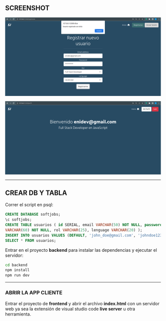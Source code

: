 ## SCREENSHOT 

![screen](screenshot1.png)

![screen2](screenshot2.png)

---

## CREAR DB Y TABLA

Correr el script en psql: 

```sql
CREATE DATABASE softjobs;
\c softjobs;
CREATE TABLE usuarios ( id SERIAL, email VARCHAR(50) NOT NULL, password
VARCHAR(60) NOT NULL, rol VARCHAR(25), lenguage VARCHAR(20) );
INSERT INTO usuarios VALUES (DEFAULT, 'john_doe@gmail.com', 'johndoe123', 'admin', 'javascript');
SELECT * FROM usuarios;
```

Entrar en el proyecto **backend** para instalar las dependencias y ejecutar el servidor:  

```bash
cd backend
npm install
npm run dev
```

---

### ABRIR LA APP CLIENTE

Entrar el proyecto de **frontend** y abrir el archivo **index.html** con un servidor web ya sea la extensión de visual studio code **live server** u otra herramienta.